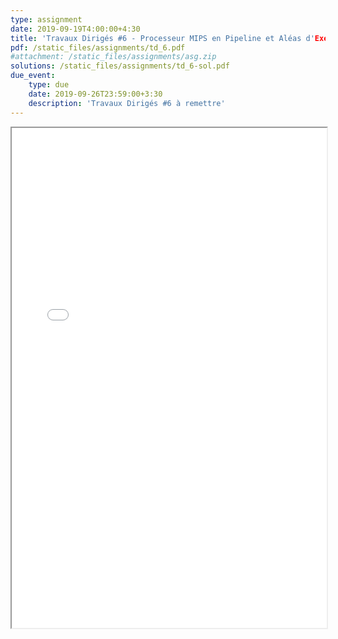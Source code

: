 ```yaml
---
type: assignment
date: 2019-09-19T4:00:00+4:30
title: 'Travaux Dirigés #6 - Processeur MIPS en Pipeline et Aléas d'Exécution'
pdf: /static_files/assignments/td_6.pdf
#attachment: /static_files/assignments/asg.zip
solutions: /static_files/assignments/td_6-sol.pdf
due_event:
    type: due
    date: 2019-09-26T23:59:00+3:30
    description: 'Travaux Dirigés #6 à remettre'
---
```

<iframe src="{{ page.pdf | prepend: site.baseurl | prepend : site.url}}" width="100%" height="800em"></iframe>
